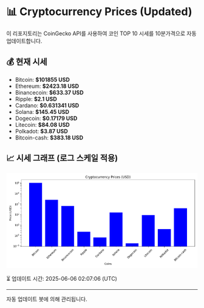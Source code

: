 
# 📊 Cryptocurrency Prices (Updated)

이 리포지토리는 CoinGecko API를 사용하여 코인 TOP 10 시세를 10분가격으로 자동 업데이트합니다.

## 💰 현재 시세
- Bitcoin: **$101855 USD**
- Ethereum: **$2423.18 USD**
- Binancecoin: **$633.37 USD**
- Ripple: **$2.1 USD**
- Cardano: **$0.631341 USD**
- Solana: **$145.45 USD**
- Dogecoin: **$0.17179 USD**
- Litecoin: **$84.08 USD**
- Polkadot: **$3.87 USD**
- Bitcoin-cash: **$383.18 USD**

## 📈 시세 그래프 (로그 스케일 적용)
![Crypto Prices](crypto_prices.png)

⏳ 업데이트 시간: 2025-06-06 02:07:06 (UTC)

---
자동 업데이트 봇에 의해 관리됩니다.
